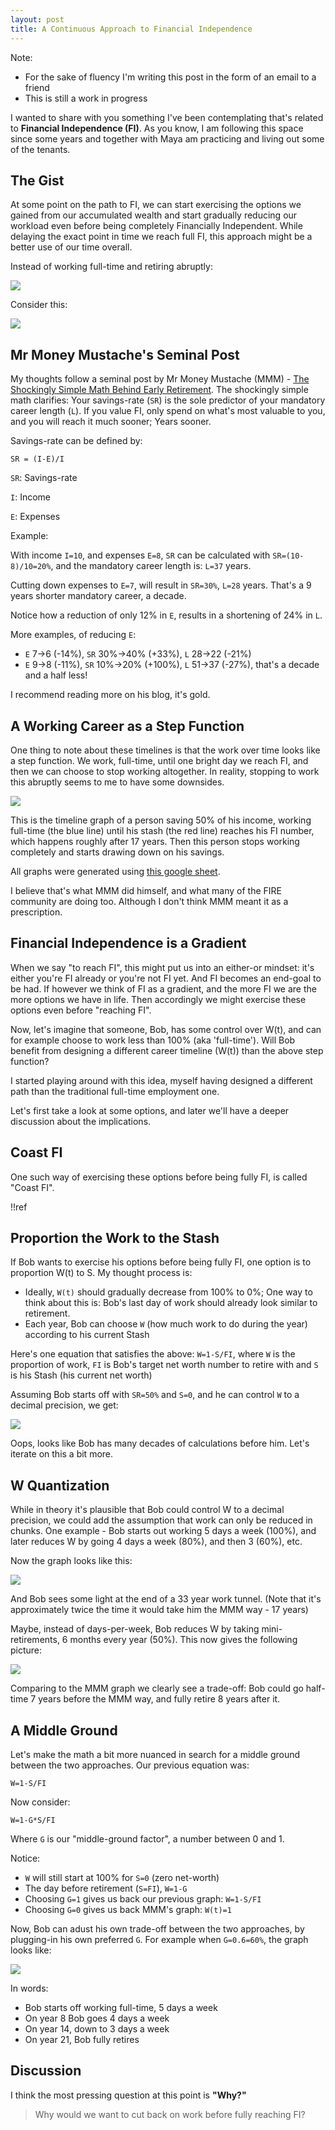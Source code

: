 ```yaml
---
layout: post
title: A Continuous Approach to Financial Independence
---
```


Note:

-   For the sake of fluency I'm writing this post in the form of an email to a friend
-   This is still a work in progress

I wanted to share with you something I've been contemplating that's related to **Financial Independence (FI)**. As you know, I am following this space since some years and together with Maya am practicing and living out some of the tenants.

## The Gist

At some point on the path to FI, we can start exercising the options we gained from our accumulated wealth and start gradually reducing our workload even before being completely Financially Independent. While delaying the exact point in time we reach full FI, this approach might be a better use of our time overall.

Instead of working full-time and retiring abruptly:

![](</images/W(t)%20step%20function.png>)

Consider this:

![](</images/W(t)%2050%20slope.png>)

## Mr Money Mustache's Seminal Post

My thoughts follow a seminal post by Mr Money Mustache (MMM) - [The Shockingly Simple Math Behind Early Retirement](https://www.mrmoneymustache.com/2012/01/13/the-shockingly-simple-math-behind-early-retirement/).
The shockingly simple math clarifies: Your savings-rate (`SR`) is the sole predictor of your mandatory career length (`L`). If you value FI, only spend on what's most valuable to you, and you will reach it much sooner; Years sooner.

Savings-rate can be defined by:

```
SR = (I-E)/I
```

`SR`: Savings-rate

`I`: Income

`E`: Expenses

Example:

With income `I=10`, and expenses `E=8`, `SR` can be calculated with `SR=(10-8)/10=20%`, and the mandatory career length is: `L=37` years.

Cutting down expenses to `E=7`, will result in `SR=30%`, `L=28` years. That's a 9 years shorter mandatory career, a decade.

Notice how a reduction of only 12% in `E`, results in a shortening of 24% in `L`.

More examples, of reducing `E`:

-   `E` 7->6 (-14%), `SR` 30%->40% (+33%), `L` 28->22 (-21%)
-   `E` 9->8 (-11%), `SR` 10%->20% (+100%), `L` 51->37 (-27%), that's a decade and a half less!

I recommend reading more on his blog, it's gold.

## A Working Career as a Step Function

One thing to note about these timelines is that the work over time looks like a step function. We work, full-time, until one bright day we reach FI, and then we can choose to stop working altogether. In reality, stopping to work this abruptly seems to me to have some downsides.

![](</images/W(t)%20step%20function.png>)

This is the timeline graph of a person saving 50% of his income, working full-time (the blue line) until his stash (the red line) reaches his FI number, which happens roughly after 17 years. Then this person stops working completely and starts drawing down on his savings.

All graphs were generated using [this google sheet](https://docs.google.com/spreadsheets/d/15J8bcv3VHqNcQ_rfd1GvhFayi39iXCAP8mO1oTRhFuo/edit?usp=sharing).

I believe that's what MMM did himself, and what many of the FIRE community are doing too. Although I don't think MMM meant it as a prescription.

## Financial Independence is a Gradient

When we say "to reach FI", this might put us into an either-or mindset: it's either you're FI already or you're not FI yet. And FI becomes an end-goal to be had.
If however we think of FI as a gradient, and the more FI we are the more options we have in life. Then accordingly we might exercise these options even before "reaching FI".

Now, let's imagine that someone, Bob, has some control over W(t), and can for example choose to work less than 100% (aka 'full-time'). Will Bob benefit from designing a different career timeline (W(t)) than the above step function?

I started playing around with this idea, myself having designed a different path than the traditional full-time employment one.

Let's first take a look at some options, and later we'll have a deeper discussion about the implications.

## Coast FI

One such way of exercising these options before being fully FI, is called "Coast FI".

!!ref

## Proportion the Work to the Stash

If Bob wants to exercise his options before being fully FI, one option is to proportion W(t) to S.
My thought process is:

-   Ideally, `W(t)` should gradually decrease from 100% to 0%; One way to think about this is: Bob's last day of work should already look similar to retirement.
-   Each year, Bob can choose `W` (how much work to do during the year) according to his current Stash

Here's one equation that satisfies the above: `W=1-S/FI`, where `W` is the proportion of work, `FI` is Bob's target net worth number to retire with and `S` is his Stash (his current net worth)

Assuming Bob starts off with `SR=50%` and `S=0`, and he can control `W` to a decimal precision, we get:

![](</images/W(t)%20continuous%20no%20slope.png>)

Oops, looks like Bob has many decades of calculations before him.
Let's iterate on this a bit more.

## W Quantization

While in theory it's plausible that Bob could control W to a decimal precision, we could add the assumption that work can only be reduced in chunks. One example - Bob starts out working 5 days a week (100%), and later reduces W by going 4 days a week (80%), and then 3 (60%), etc.

Now the graph looks like this:

![](</images/W(t)%20quantization%20by%20days-per-week.png>)

And Bob sees some light at the end of a 33 year work tunnel. (Note that it's approximately twice the time it would take him the MMM way - 17 years)

Maybe, instead of days-per-week, Bob reduces W by taking mini-retirements, 6 months every year (50%). This now gives the following picture:

![](</images/W(t)%20quantization%20by%20half.png>)

Comparing to the MMM graph we clearly see a trade-off: Bob could go half-time 7 years before the MMM way, and fully retire 8 years after it.

## A Middle Ground

Let's make the math a bit more nuanced in search for a middle ground between the two approaches. Our previous equation was:

```
W=1-S/FI
```

Now consider:

```
W=1-G*S/FI
```

Where `G` is our "middle-ground factor", a number between 0 and 1.

Notice:

-   `W` will still start at 100% for `S=0` (zero net-worth)
-   The day before retirement (`S=FI`), `W=1-G`
-   Choosing `G=1` gives us back our previous graph: `W=1-S/FI`
-   Choosing `G=0` gives us back MMM's graph: `W(t)=1`

Now, Bob can adust his own trade-off between the two approaches, by plugging-in his own preferred `G`. For example when `G=0.6=60%`, the graph looks like:

![](</images/W(t)%20G=0.6.png>)

In words:

-   Bob starts off working full-time, 5 days a week
-   On year 8 Bob goes 4 days a week
-   On year 14, down to 3 days a week
-   On year 21, Bob fully retires

## Discussion

I think the most pressing question at this point is **"Why?"**

> Why would we want to cut back on work before fully reaching FI?
